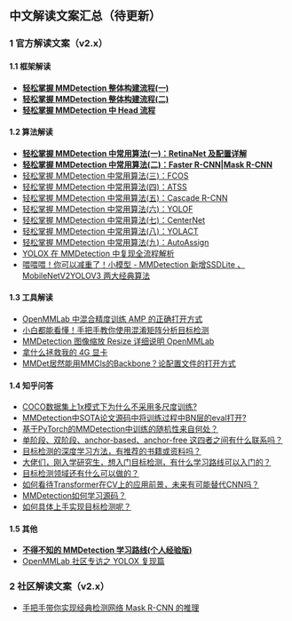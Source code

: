 ## 中文解读文案汇总（待更新）

### 1 官方解读文案（v2.x）

#### 1.1 框架解读

- **[轻松掌握 MMDetection 整体构建流程(一)](https://zhuanlan.zhihu.com/p/337375549)**
- **[轻松掌握 MMDetection 整体构建流程(二)](https://zhuanlan.zhihu.com/p/341954021)**
- **[轻松掌握 MMDetection 中 Head 流程](https://zhuanlan.zhihu.com/p/343433169)**

#### 1.2 算法解读

- **[轻松掌握 MMDetection 中常用算法(一)：RetinaNet 及配置详解](https://zhuanlan.zhihu.com/p/346198300)**
- **[轻松掌握 MMDetection 中常用算法(二)：Faster R-CNN|Mask R-CNN](https://zhuanlan.zhihu.com/p/349807581)**
- [轻松掌握 MMDetection 中常用算法(三)：FCOS](https://zhuanlan.zhihu.com/p/358056615)
- [轻松掌握 MMDetection 中常用算法(四)：ATSS](https://zhuanlan.zhihu.com/p/358125611)
- [轻松掌握 MMDetection 中常用算法(五)：Cascade R-CNN](https://zhuanlan.zhihu.com/p/360952172)
- [轻松掌握 MMDetection 中常用算法(六)：YOLOF](https://zhuanlan.zhihu.com/p/370758213)
- [轻松掌握 MMDetection 中常用算法(七)：CenterNet](https://zhuanlan.zhihu.com/p/374891478)
- [轻松掌握 MMDetection 中常用算法(八)：YOLACT](https://zhuanlan.zhihu.com/p/376347955)
- [轻松掌握 MMDetection 中常用算法(九)：AutoAssign](https://zhuanlan.zhihu.com/p/378581552)
- [YOLOX 在 MMDetection 中复现全流程解析](https://zhuanlan.zhihu.com/p/398545304)
- [喂喂喂！你可以减重了！小模型 - MMDetection 新增SSDLite 、 MobileNetV2YOLOV3 两大经典算法](https://zhuanlan.zhihu.com/p/402781143)

#### 1.3 工具解读

- [OpenMMLab 中混合精度训练 AMP 的正确打开方式](https://zhuanlan.zhihu.com/p/375224982)
- [小白都能看懂！手把手教你使用混淆矩阵分析目标检测](https://zhuanlan.zhihu.com/p/443499860)
- [MMDetection 图像缩放 Resize 详细说明 OpenMMLab](https://zhuanlan.zhihu.com/p/381117525)
- [拿什么拯救我的 4G 显卡](https://zhuanlan.zhihu.com/p/430123077)
- [MMDet居然能用MMCls的Backbone？论配置文件的打开方式](https://zhuanlan.zhihu.com/p/436865195)

#### 1.4 知乎问答

- [COCO数据集上1x模式下为什么不采用多尺度训练?](https://www.zhihu.com/question/462170786/answer/1915119662)
- [MMDetection中SOTA论文源码中将训练过程中BN层的eval打开?](https://www.zhihu.com/question/471189603/answer/2195540892)
- [基于PyTorch的MMDetection中训练的随机性来自何处？](https://www.zhihu.com/question/453511684/answer/1839683634)
- [单阶段、双阶段、anchor-based、anchor-free 这四者之间有什么联系吗？](https://www.zhihu.com/question/428972054/answer/1619925296)
- [目标检测的深度学习方法，有推荐的书籍或资料吗？](https://www.zhihu.com/question/391577080/answer/1612593817)
- [大佬们，刚入学研究生，想入门目标检测，有什么学习路线可以入门的？](https://www.zhihu.com/question/343768934/answer/1612580715)
- [目标检测领域还有什么可以做的？](https://www.zhihu.com/question/280703314/answer/1627885518)
- [如何看待Transformer在CV上的应用前景，未来有可能替代CNN吗？](https://www.zhihu.com/question/437495132/answer/1686380553)
- [MMDetection如何学习源码？](https://www.zhihu.com/question/451585041/answer/1832498963)
- [如何具体上手实现目标检测呢？](https://www.zhihu.com/question/341401981/answer/1848561187)

#### 1.5 其他

- **[不得不知的 MMDetection 学习路线(个人经验版)](https://zhuanlan.zhihu.com/p/369826931)**
- [OpenMMLab 社区专访之 YOLOX 复现篇](https://zhuanlan.zhihu.com/p/405913343)

### 2 社区解读文案（v2.x）

- [手把手带你实现经典检测网络 Mask R-CNN 的推理](https://zhuanlan.zhihu.com/p/414082071)
